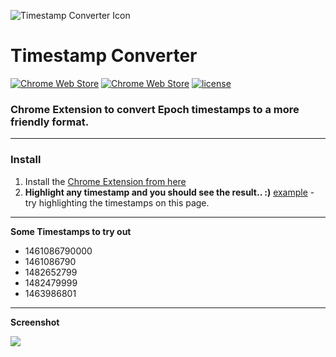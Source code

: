 ![Timestamp Converter Icon](https://raw.githubusercontent.com/prajwalrao/ts-converter/master/src/icons/icon_128x128.png)

# Timestamp Converter
[![Chrome Web Store](https://img.shields.io/chrome-web-store/v/gkgflbiifhpciaafdhpafnejkpiffakp.svg?maxAge=2592000)](https://chrome.google.com/webstore/detail/timestamp-converter/gkgflbiifhpciaafdhpafnejkpiffakp) [![Chrome Web Store](https://img.shields.io/chrome-web-store/d/gkgflbiifhpciaafdhpafnejkpiffakp.svg?maxAge=2592000?style=plastic)](https://chrome.google.com/webstore/detail/timestamp-converter/gkgflbiifhpciaafdhpafnejkpiffakp) [![license](https://img.shields.io/github/license/prajwalrao/ts-converter.svg?maxAge=2592000)]()

### Chrome Extension to convert Epoch timestamps to a more friendly format.

****
### Install


1. Install the [Chrome Extension from here](https://chrome.google.com/webstore/detail/timestamp-converter/gkgflbiifhpciaafdhpafnejkpiffakp)
2. **Highlight any timestamp and you should see the result.. :)**
 [example](https://cwiki.apache.org/confluence/display/AMBARI/Metrics+Collector+API+Specification) - try highlighting the timestamps on this page.

****

**Some Timestamps to try out**

-	1461086790000
- 	1461086790
- 	1482652799
-	1482479999
- 	1463986801

****

**Screenshot**


![](https://raw.githubusercontent.com/prajwalrao/ts-converter/master/screenshots/ts-screenshot.png)
